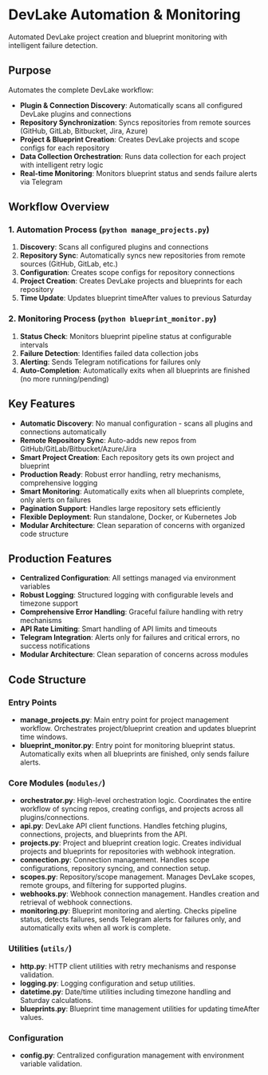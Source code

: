 # DevLake Automation & Monitoring

Automated DevLake project creation and blueprint monitoring with intelligent failure detection.

## Purpose

Automates the complete DevLake workflow:

- **Plugin & Connection Discovery**: Automatically scans all configured DevLake plugins and connections
- **Repository Synchronization**: Syncs repositories from remote sources (GitHub, GitLab, Bitbucket, Jira, Azure)
- **Project & Blueprint Creation**: Creates DevLake projects and scope configs for each repository  
- **Data Collection Orchestration**: Runs data collection for each project with intelligent retry logic
- **Real-time Monitoring**: Monitors blueprint status and sends failure alerts via Telegram

## Workflow Overview

### 1. Automation Process (`python manage_projects.py`)
1. **Discovery**: Scans all configured plugins and connections
2. **Repository Sync**: Automatically syncs new repositories from remote sources (GitHub, GitLab, etc.)  
3. **Configuration**: Creates scope configs for repository connections
4. **Project Creation**: Creates DevLake projects and blueprints for each repository
5. **Time Update**: Updates blueprint timeAfter values to previous Saturday

### 2. Monitoring Process (`python blueprint_monitor.py`)
1. **Status Check**: Monitors blueprint pipeline status at configurable intervals
2. **Failure Detection**: Identifies failed data collection jobs
3. **Alerting**: Sends Telegram notifications for failures only
4. **Auto-Completion**: Automatically exits when all blueprints are finished (no more running/pending)

## Key Features

- **Automatic Discovery**: No manual configuration - scans all plugins and connections automatically
- **Remote Repository Sync**: Auto-adds new repos from GitHub/GitLab/Bitbucket/Azure/Jira
- **Smart Project Creation**: Each repository gets its own project and blueprint
- **Production Ready**: Robust error handling, retry mechanisms, comprehensive logging  
- **Smart Monitoring**: Automatically exits when all blueprints complete, only alerts on failures
- **Pagination Support**: Handles large repository sets efficiently
- **Flexible Deployment**: Run standalone, Docker, or Kubernetes Job
- **Modular Architecture**: Clean separation of concerns with organized code structure

## Production Features

- **Centralized Configuration**: All settings managed via environment variables
- **Robust Logging**: Structured logging with configurable levels and timezone support
- **Comprehensive Error Handling**: Graceful failure handling with retry mechanisms
- **API Rate Limiting**: Smart handling of API limits and timeouts
- **Telegram Integration**: Alerts only for failures and critical errors, no success notifications
- **Modular Architecture**: Clean separation of concerns across modules



##  Code Structure

### Entry Points
- **manage_projects.py**: Main entry point for project management workflow. Orchestrates project/blueprint creation and updates blueprint time windows.
- **blueprint_monitor.py**: Entry point for monitoring blueprint status. Automatically exits when all blueprints are finished, only sends failure alerts.

### Core Modules (`modules/`)
- **orchestrator.py**: High-level orchestration logic. Coordinates the entire workflow of syncing repos, creating configs, and projects across all plugins/connections.
- **api.py**: DevLake API client functions. Handles fetching plugins, connections, projects, and blueprints from the API.
- **projects.py**: Project and blueprint creation logic. Creates individual projects and blueprints for repositories with webhook integration.
- **connection.py**: Connection management. Handles scope configurations, repository syncing, and connection setup.
- **scopes.py**: Repository/scope management. Manages DevLake scopes, remote groups, and filtering for supported plugins.
- **webhooks.py**: Webhook connection management. Handles creation and retrieval of webhook connections.
- **monitoring.py**: Blueprint monitoring and alerting. Checks pipeline status, detects failures, sends Telegram alerts for failures only, and automatically exits when all work is complete.

### Utilities (`utils/`)
- **http.py**: HTTP client utilities with retry mechanisms and response validation.
- **logging.py**: Logging configuration and setup utilities.  
- **datetime.py**: Date/time utilities including timezone handling and Saturday calculations.
- **blueprints.py**: Blueprint time management utilities for updating timeAfter values.

### Configuration
- **config.py**: Centralized configuration management with environment variable validation.





